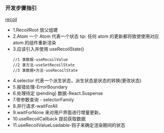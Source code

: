 ### 开发步骤指引

[recoil](https://recoiljs.org/zh-hans/)

- 1.RecoilRoot 放父组建
- 2.Atom 一个 Atom 代表一个状态
  tip: 任何 atom 的更新都将致使使用对应 atom 的组件重新渲染
- 3.应该引入并使用 useRecoilState()
  ```
  //1 拿数据-useRecoilValue
  //2 拿方法-useSetRecoilState
  //3 拿数据+方法-useRecoilState
  ```
- 4.selector 代表一个派生状态，派生状态是状态的转换(更改状态)
- 5.报错处理-ErrorBoundary
- 6.处理待定 (pending) 数据-React.Suspense
- 7.带参数查询 - selectorFamily
- 8.并行请求-waitForAll
- 9.waitForNone 来对用户界面进行增量更新。
- 10.useRecoilCallback 提前获取数据
- 11.useRecoilValueLoadable-钩子来确定渲染期间的状态
